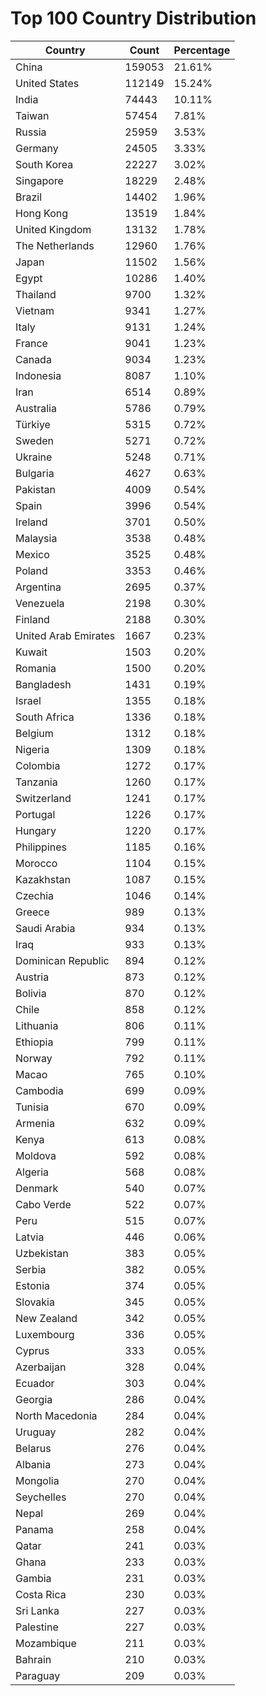 # Top 100 Country Distribution
| Country | Count | Percentage |
|----|----|----|
| China | 159053 | 21.61% |
| United States | 112149 | 15.24% |
| India | 74443 | 10.11% |
| Taiwan | 57454 | 7.81% |
| Russia | 25959 | 3.53% |
| Germany | 24505 | 3.33% |
| South Korea | 22227 | 3.02% |
| Singapore | 18229 | 2.48% |
| Brazil | 14402 | 1.96% |
| Hong Kong | 13519 | 1.84% |
| United Kingdom | 13132 | 1.78% |
| The Netherlands | 12960 | 1.76% |
| Japan | 11502 | 1.56% |
| Egypt | 10286 | 1.40% |
| Thailand | 9700 | 1.32% |
| Vietnam | 9341 | 1.27% |
| Italy | 9131 | 1.24% |
| France | 9041 | 1.23% |
| Canada | 9034 | 1.23% |
| Indonesia | 8087 | 1.10% |
| Iran | 6514 | 0.89% |
| Australia | 5786 | 0.79% |
| Türkiye | 5315 | 0.72% |
| Sweden | 5271 | 0.72% |
| Ukraine | 5248 | 0.71% |
| Bulgaria | 4627 | 0.63% |
| Pakistan | 4009 | 0.54% |
| Spain | 3996 | 0.54% |
| Ireland | 3701 | 0.50% |
| Malaysia | 3538 | 0.48% |
| Mexico | 3525 | 0.48% |
| Poland | 3353 | 0.46% |
| Argentina | 2695 | 0.37% |
| Venezuela | 2198 | 0.30% |
| Finland | 2188 | 0.30% |
| United Arab Emirates | 1667 | 0.23% |
| Kuwait | 1503 | 0.20% |
| Romania | 1500 | 0.20% |
| Bangladesh | 1431 | 0.19% |
| Israel | 1355 | 0.18% |
| South Africa | 1336 | 0.18% |
| Belgium | 1312 | 0.18% |
| Nigeria | 1309 | 0.18% |
| Colombia | 1272 | 0.17% |
| Tanzania | 1260 | 0.17% |
| Switzerland | 1241 | 0.17% |
| Portugal | 1226 | 0.17% |
| Hungary | 1220 | 0.17% |
| Philippines | 1185 | 0.16% |
| Morocco | 1104 | 0.15% |
| Kazakhstan | 1087 | 0.15% |
| Czechia | 1046 | 0.14% |
| Greece | 989 | 0.13% |
| Saudi Arabia | 934 | 0.13% |
| Iraq | 933 | 0.13% |
| Dominican Republic | 894 | 0.12% |
| Austria | 873 | 0.12% |
| Bolivia | 870 | 0.12% |
| Chile | 858 | 0.12% |
| Lithuania | 806 | 0.11% |
| Ethiopia | 799 | 0.11% |
| Norway | 792 | 0.11% |
| Macao | 765 | 0.10% |
| Cambodia | 699 | 0.09% |
| Tunisia | 670 | 0.09% |
| Armenia | 632 | 0.09% |
| Kenya | 613 | 0.08% |
| Moldova | 592 | 0.08% |
| Algeria | 568 | 0.08% |
| Denmark | 540 | 0.07% |
| Cabo Verde | 522 | 0.07% |
| Peru | 515 | 0.07% |
| Latvia | 446 | 0.06% |
| Uzbekistan | 383 | 0.05% |
| Serbia | 382 | 0.05% |
| Estonia | 374 | 0.05% |
| Slovakia | 345 | 0.05% |
| New Zealand | 342 | 0.05% |
| Luxembourg | 336 | 0.05% |
| Cyprus | 333 | 0.05% |
| Azerbaijan | 328 | 0.04% |
| Ecuador | 303 | 0.04% |
| Georgia | 286 | 0.04% |
| North Macedonia | 284 | 0.04% |
| Uruguay | 282 | 0.04% |
| Belarus | 276 | 0.04% |
| Albania | 273 | 0.04% |
| Mongolia | 270 | 0.04% |
| Seychelles | 270 | 0.04% |
| Nepal | 269 | 0.04% |
| Panama | 258 | 0.04% |
| Qatar | 241 | 0.03% |
| Ghana | 233 | 0.03% |
| Gambia | 231 | 0.03% |
| Costa Rica | 230 | 0.03% |
| Sri Lanka | 227 | 0.03% |
| Palestine | 227 | 0.03% |
| Mozambique | 211 | 0.03% |
| Bahrain | 210 | 0.03% |
| Paraguay | 209 | 0.03% |
